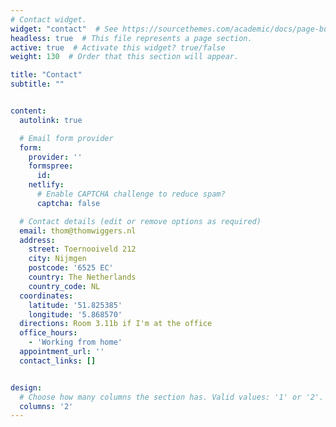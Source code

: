 ```yaml
---
# Contact widget.
widget: "contact"  # See https://sourcethemes.com/academic/docs/page-builder/
headless: true  # This file represents a page section.
active: true  # Activate this widget? true/false
weight: 130  # Order that this section will appear.

title: "Contact"
subtitle: ""


content:
  autolink: true

  # Email form provider
  form:
    provider: ''
    formspree:
      id:
    netlify:
      # Enable CAPTCHA challenge to reduce spam?
      captcha: false

  # Contact details (edit or remove options as required)
  email: thom@thomwiggers.nl
  address:
    street: Toernooiveld 212
    city: Nijmgen
    postcode: '6525 EC'
    country: The Netherlands
    country_code: NL
  coordinates:
    latitude: '51.825385'
    longitude: '5.868570'
  directions: Room 3.11b if I'm at the office
  office_hours:
    - 'Working from home'
  appointment_url: ''
  contact_links: []


design:
  # Choose how many columns the section has. Valid values: '1' or '2'.
  columns: '2'
---
```


